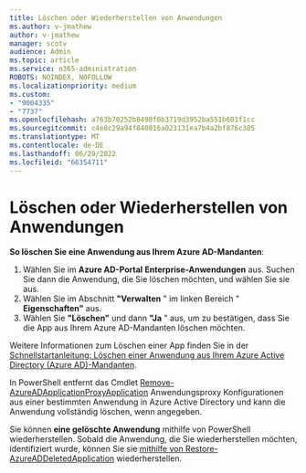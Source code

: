 ```yaml
---
title: Löschen oder Wiederherstellen von Anwendungen
ms.author: v-jmathew
author: v-jmathew
manager: scotv
audience: Admin
ms.topic: article
ms.service: o365-administration
ROBOTS: NOINDEX, NOFOLLOW
ms.localizationpriority: medium
ms.custom:
- "9004335"
- "7737"
ms.openlocfilehash: a763b70252b8490f0b3719d3952ba551b601f1cc
ms.sourcegitcommit: c4e8c29a94f840816a023131ea7b4a2bf876c305
ms.translationtype: MT
ms.contentlocale: de-DE
ms.lasthandoff: 06/29/2022
ms.locfileid: "66354711"
---
```

# <a name="delete-or-restore-applications"></a>Löschen oder Wiederherstellen von Anwendungen

**So löschen Sie eine Anwendung aus Ihrem Azure AD-Mandanten**:

1. Wählen Sie im **Azure AD-Portal** **Enterprise-Anwendungen** aus. Suchen Sie dann die Anwendung, die Sie löschen möchten, und wählen Sie sie aus.
2. Wählen Sie im Abschnitt **"Verwalten** " im linken Bereich " **Eigenschaften"** aus.
3. Wählen Sie **"Löschen"** und dann **"Ja** " aus, um zu bestätigen, dass Sie die App aus Ihrem Azure AD-Mandanten löschen möchten.

Weitere Informationen zum Löschen einer App finden Sie in der [Schnellstartanleitung: Löschen einer Anwendung aus Ihrem Azure Active Directory (Azure AD)-Mandanten](https://docs.microsoft.com/azure/active-directory/manage-apps/delete-application-portal#delete-an-application-from-your-azure-ad-tenant).

In PowerShell entfernt das Cmdlet [Remove-AzureADApplicationProxyApplication](https://docs.microsoft.com/powershell/module/azuread/remove-azureadapplicationproxyapplication) Anwendungsproxy Konfigurationen aus einer bestimmten Anwendung in Azure Active Directory und kann die Anwendung vollständig löschen, wenn angegeben.

Sie können **eine gelöschte Anwendung** mithilfe von PowerShell wiederherstellen. Sobald die Anwendung, die Sie wiederherstellen möchten, identifiziert wurde, können Sie sie [mithilfe von Restore-AzureADDeletedApplication](https://docs.microsoft.com/powershell/module/azuread/restore-azureaddeletedapplication) wiederherstellen.

